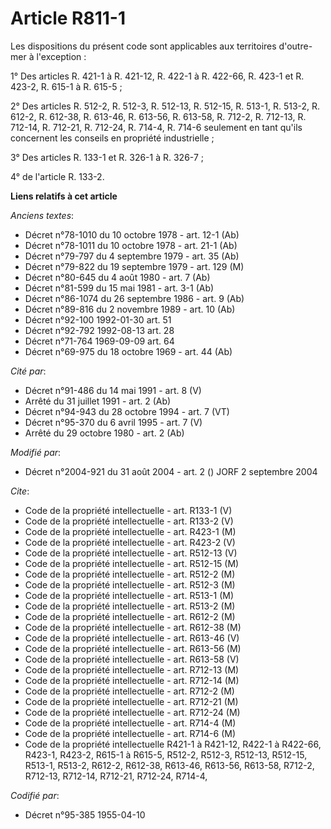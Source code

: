 # Article R811-1

Les dispositions du présent code sont applicables aux territoires d'outre-mer à l'exception :

1° Des articles R. 421-1 à R. 421-12, R. 422-1 à R. 422-66, R. 423-1 et R. 423-2, R. 615-1 à R. 615-5 ;

2° Des articles R. 512-2, R. 512-3, R. 512-13, R. 512-15, R. 513-1, R. 513-2, R. 612-2, R. 612-38, R. 613-46, R. 613-56, R.
613-58, R. 712-2, R. 712-13, R. 712-14, R. 712-21, R. 712-24, R. 714-4, R. 714-6 seulement en tant qu'ils concernent les
conseils en propriété industrielle ;

3° Des articles R. 133-1 et R. 326-1 à R. 326-7 ;

4° de l'article R. 133-2.

**Liens relatifs à cet article**

_Anciens textes_:

  - Décret n°78-1010 du 10 octobre 1978 - art. 12-1 (Ab)
  - Décret n°78-1011 du 10 octobre 1978 - art. 21-1 (Ab)
  - Décret n°79-797 du 4 septembre 1979 - art. 35 (Ab)
  - Décret n°79-822 du 19 septembre 1979 - art. 129 (M)
  - Décret n°80-645 du 4 août 1980 - art. 7 (Ab)
  - Décret n°81-599 du 15 mai 1981 - art. 3-1 (Ab)
  - Décret n°86-1074 du 26 septembre 1986 - art. 9 (Ab)
  - Décret n°89-816 du 2 novembre 1989 - art. 10 (Ab)
  - Décret n°92-100 1992-01-30 art. 51
  - Décret n°92-792 1992-08-13 art. 28
  - Décret n°71-764 1969-09-09 art. 64
  - Décret n°69-975 du 18 octobre 1969 - art. 44 (Ab)

_Cité par_:

  - Décret n°91-486 du 14 mai 1991 - art. 8 (V)
  - Arrêté du 31 juillet 1991 - art. 2 (Ab)
  - Décret n°94-943 du 28 octobre 1994 - art. 7 (VT)
  - Décret n°95-370 du 6 avril 1995 - art. 7 (V)
  - Arrêté du 29 octobre 1980 - art. 2 (Ab)

_Modifié par_:

  - Décret n°2004-921 du 31 août 2004 - art. 2 () JORF 2 septembre 2004

_Cite_:

  - Code de la propriété intellectuelle - art. R133-1 (V)
  - Code de la propriété intellectuelle - art. R133-2 (V)
  - Code de la propriété intellectuelle - art. R423-1 (M)
  - Code de la propriété intellectuelle - art. R423-2 (V)
  - Code de la propriété intellectuelle - art. R512-13 (V)
  - Code de la propriété intellectuelle - art. R512-15 (M)
  - Code de la propriété intellectuelle - art. R512-2 (M)
  - Code de la propriété intellectuelle - art. R512-3 (M)
  - Code de la propriété intellectuelle - art. R513-1 (M)
  - Code de la propriété intellectuelle - art. R513-2 (M)
  - Code de la propriété intellectuelle - art. R612-2 (M)
  - Code de la propriété intellectuelle - art. R612-38 (M)
  - Code de la propriété intellectuelle - art. R613-46 (V)
  - Code de la propriété intellectuelle - art. R613-56 (M)
  - Code de la propriété intellectuelle - art. R613-58 (V)
  - Code de la propriété intellectuelle - art. R712-13 (M)
  - Code de la propriété intellectuelle - art. R712-14 (M)
  - Code de la propriété intellectuelle - art. R712-2 (M)
  - Code de la propriété intellectuelle - art. R712-21 (M)
  - Code de la propriété intellectuelle - art. R712-24 (M)
  - Code de la propriété intellectuelle - art. R714-4 (M)
  - Code de la propriété intellectuelle - art. R714-6 (M)
  - Code de la propriété intellectuelle R421-1 à R421-12, R422-1 à R422-66, R423-1, R423-2, R615-1 à R615-5, R512-2, R512-3, R512-13, R512-15, R513-1, R513-2, R612-2, R612-38, R613-46, R613-56, R613-58, R712-2, R712-13, R712-14, R712-21, R712-24, R714-4,

_Codifié par_:

  - Décret n°95-385 1955-04-10

